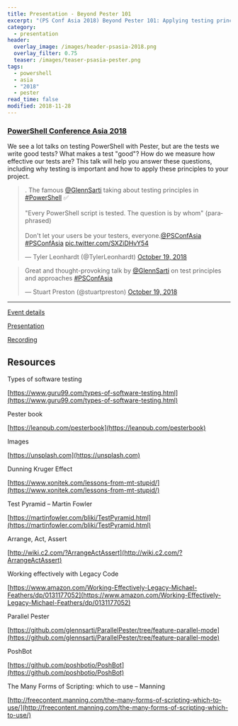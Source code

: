 ```yaml
---
title: Presentation - Beyond Pester 101
excerpt: "(PS Conf Asia 2018) Beyond Pester 101: Applying testing principles to PowerShell"
category:
  - presentation
header:
  overlay_image: /images/header-psasia-2018.png
  overlay_filter: 0.75
  teaser: /images/teaser-psasia-pester.png
tags:
  - powershell
  - asia
  - "2018"
  - pester
read_time: false
modified: 2018-11-28
---
```


### [PowerShell Conference Asia 2018](http://psconf.asia/)

We see a lot talks on testing PowerShell with Pester, but are the tests we write good tests? What makes a test "good"? How do we measure how effective our tests are? This talk will help you answer these questions, including why testing is important and how to apply these principles to your project.

<blockquote class="twitter-tweet" data-lang="en"><p lang="en" dir="ltr">. The famous <a href="https://twitter.com/GlennSarti?ref_src=twsrc%5Etfw">@GlennSarti</a> taking about testing principles in <a href="https://twitter.com/hashtag/PowerShell?src=hash&amp;ref_src=twsrc%5Etfw">#PowerShell</a> ✅<br><br>&quot;Every PowerShell script is tested. The question is by whom&quot; (paraphrased)<br><br>Don&#39;t let your users be your testers, everyone.<a href="https://twitter.com/PSConfAsia?ref_src=twsrc%5Etfw">@PSConfAsia</a> <a href="https://twitter.com/hashtag/PSConfAsia?src=hash&amp;ref_src=twsrc%5Etfw">#PSConfAsia</a> <a href="https://t.co/SXZiDHvY54">pic.twitter.com/SXZiDHvY54</a></p>&mdash; Tyler Leonhardt (@TylerLeonhardt) <a href="https://twitter.com/TylerLeonhardt/status/1053167748967129088?ref_src=twsrc%5Etfw">October 19, 2018</a></blockquote>
<script async src="https://platform.twitter.com/widgets.js" charset="utf-8"></script>

<blockquote class="twitter-tweet" data-lang="en"><p lang="en" dir="ltr">Great and thought-provoking talk by <a href="https://twitter.com/GlennSarti?ref_src=twsrc%5Etfw">@GlennSarti</a> on test principles and approaches <a href="https://twitter.com/hashtag/PSConfAsia?src=hash&amp;ref_src=twsrc%5Etfw">#PSConfAsia</a></p>&mdash; Stuart Preston (@stuartpreston) <a href="https://twitter.com/stuartpreston/status/1053175537395515393?ref_src=twsrc%5Etfw">October 19, 2018</a></blockquote>
<script async src="https://platform.twitter.com/widgets.js" charset="utf-8"></script>

---

[Event details](http://psconf.asia/)

[Presentation](https://speakerdeck.com/glennsarti/ps-conf-asia-18-beyond-pester-101-applying-testing-principles-to-powershell)

[Recording](https://www.youtube.com/watch?v=nHOs-X4pyJI)

## Resources

Types of software testing

[https://www.guru99.com/types-of-software-testing.html](https://www.guru99.com/types-of-software-testing.html)

Pester book

[https://leanpub.com/pesterbook](https://leanpub.com/pesterbook)

Images

[https://unsplash.com](https://unsplash.com)

Dunning Kruger Effect

[https://www.xonitek.com/lessons-from-mt-stupid/](https://www.xonitek.com/lessons-from-mt-stupid/)

Test Pyramid – Martin Fowler

[https://martinfowler.com/bliki/TestPyramid.html](https://martinfowler.com/bliki/TestPyramid.html)

Arrange, Act, Assert

[http://wiki.c2.com/?ArrangeActAssert](http://wiki.c2.com/?ArrangeActAssert)

Working effectively with Legacy Code

[https://www.amazon.com/Working-Effectively-Legacy-Michael-Feathers/dp/0131177052](https://www.amazon.com/Working-Effectively-Legacy-Michael-Feathers/dp/0131177052)

Parallel Pester

[https://github.com/glennsarti/ParallelPester/tree/feature-parallel-mode](https://github.com/glennsarti/ParallelPester/tree/feature-parallel-mode)

PoshBot

[https://github.com/poshbotio/PoshBot](https://github.com/poshbotio/PoshBot)

The Many Forms of Scripting: which to use – Manning

[http://freecontent.manning.com/the-many-forms-of-scripting-which-to-use/](http://freecontent.manning.com/the-many-forms-of-scripting-which-to-use/)

